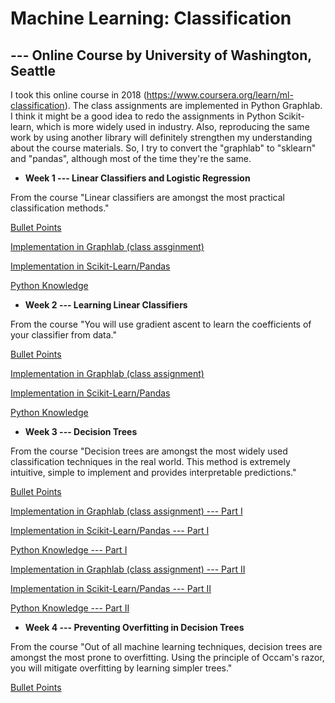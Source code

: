# Machine Learning: Classification
## --- Online Course by University of Washington, Seattle 


I took this online course in 2018 (https://www.coursera.org/learn/ml-classification). The class assignments are implemented in Python Graphlab. I think it might be a good idea to redo the assignments in Python Scikit-learn, which is more widely used in industry. Also, reproducing the same work by using another library will definitely strengthen my understanding about the course materials. So, I try to convert the "graphlab" to "sklearn" and "pandas", although most of the time they're the same.


- **Week 1 --- Linear Classifiers and Logistic Regression**

From the course "Linear classifiers are amongst the most practical classification methods."

  [Bullet Points](https://github.com/lxn1021/ML/blob/master/bullet%20points_week1.pdf)
  
  [Implementation in Graphlab (class assginment)](https://github.com/lxn1021/ML/blob/master/Predict%20sentiment_SF.ipynb)
  
  [Implementation in Scikit-Learn/Pandas](https://github.com/lxn1021/Online-Course-Machine-Learning-Classification/blob/master/Predict%20sentiment_DF.ipynb)
  
  [Python Knowledge](https://github.com/lxn1021/Online-Course-Machine-Learning-Classification/blob/master/Python%20knowledge_week1.pdf)
  
  
- **Week 2 --- Learning Linear Classifiers**

From the course "You will use gradient ascent to learn the coefficients of your classifier from data."

  [Bullet Points](https://github.com/lxn1021/Online-Course-Machine-Learning-Classification/blob/master/bullet%20points_week2.pdf)
  
  [Implementation in Graphlab (class assignment)](https://github.com/lxn1021/Online-Course-Machine-Learning-Classification/blob/master/Linear%20Classifier%20Regularization_SF.ipynb)
  
  [Implementation in Scikit-Learn/Pandas](https://github.com/lxn1021/Online-Course-Machine-Learning-Classification/blob/master/Linear%20Classifier%20Regularization_DF.ipynb)
  
  [Python Knowledge](https://github.com/lxn1021/Online-Course-Machine-Learning-Classification/blob/master/Python%20knowledge_week2.pdf)
  
  
- **Week 3 --- Decision Trees**

From the course "Decision trees are amongst the most widely used classification techniques in the real world. This method is extremely intuitive, simple to implement and provides interpretable predictions."

  [Bullet Points](https://github.com/lxn1021/Online-Course-Machine-Learning-Classification/blob/master/bullet%20points_week3.pdf)
  
  [Implementation in Graphlab (class assignment) --- Part I](https://github.com/lxn1021/Online-Course-Machine-Learning-Classification/blob/master/Decision%20Tree_SF.ipynb)
  
  [Implementation in Scikit-Learn/Pandas --- Part I](https://github.com/lxn1021/Online-Course-Machine-Learning-Classification/blob/master/Decision%20Trees_DF.ipynb)
  
  [Python Knowledge --- Part I](https://github.com/lxn1021/Online-Course-Machine-Learning-Classification/blob/master/Python%20knowledge_week3.pdf)
  
  [Implementation in Graphlab (class assignment) --- Part II](https://github.com/lxn1021/Online-Course-Machine-Learning-Classification/blob/master/Decision%20Tree_SF_2.ipynb)
  
  [Implementation in Scikit-Learn/Pandas --- Part II](https://github.com/lxn1021/Online-Course-Machine-Learning-Classification/blob/master/Decision%20Tree_DF_2.ipynb)
  
  [Python Knowledge --- Part II](https://github.com/lxn1021/Online-Course-Machine-Learning-Classification/blob/master/Python%20knowledge_week3_II.pdf)


- **Week 4 --- Preventing Overfitting in Decision Trees**
 
 From the course "Out of all machine learning techniques, decision trees are amongst the most prone to overfitting. Using the principle of Occam's razor, you will mitigate overfitting by learning simpler trees."
 
  [Bullet Points](https://github.com/lxn1021/Online-Course-Machine-Learning-Classification/blob/master/bullet%20points_week4.pdf)
